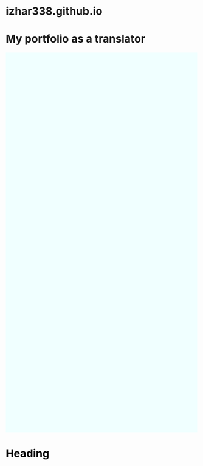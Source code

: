 # izhar338.github.io
# My portfolio as a translator 
<!DOCTYPE html>
<html>
<style>
div {height:1000px;width:100%;}
</style>
<body>

<div style="background-color:#F0FFFF"></div>


<h1 style="color:#000000">Heading</h1>


</body>
</html>
